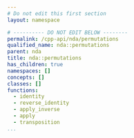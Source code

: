 ```yaml
---
# Do not edit this first section
layout: namespace

# ---------- DO NOT EDIT BELOW --------
permalink: /cpp-api/nda/permutations
qualified_name: nda::permutations
parent: nda
title: nda::permutations
has_children: true
namespaces: []
concepts: []
classes: []
functions:
  - identity
  - reverse_identity
  - apply_inverse
  - apply
  - transposition
...
```



